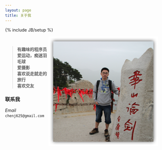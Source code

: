 ```yaml
---
layout: page
title: 关于我
---
```

{% include JB/setup %}

<div>
<img src="/pic/img_05831.jpg" align="right" width="360" height="360">
</div>
<br>

> **有趣味的程序员**   
> **爱运动，痴迷羽毛球**   
> **爱摄影**   
> **喜欢说走就走的旅行**    
> **喜欢交友**   

### 联系我
*Email* `chenj625@gmail.com`
